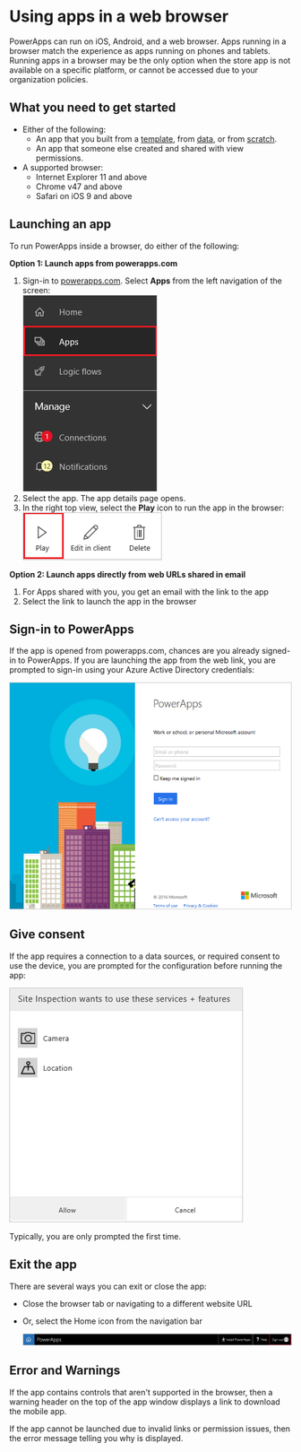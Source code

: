 <properties
    pageTitle="Use apps in a web browser | Microsoft PowerApps"
    description="Walkthrough of how to run PowerApps in the web browser"
    services=""
    suite="powerapps"
    documentationCenter="na"
    authors="karthik-1"
    manager="erikre"
    editor=""
    tags=""
 />
<tags
    ms.service="powerapps"
    ms.devlang="na"
    ms.topic="article"
    ms.tgt_pltfrm="na"
    ms.workload="na"
    ms.date="04/27/2016"
    ms.author="karthikb"/>

# Using apps in a web browser #
PowerApps can run on iOS, Android, and a web browser. Apps running in a browser match the experience as apps running on phones and tablets. Running apps in a browser may be the only option when the store app is not available on a specific platform, or cannot be accessed due to your organization policies. 



## What you need to get started ##
- Either of the following: 
	- An app that you built from a [template](get-started-test-drive.md), from [data](get-started-create-from-data.md), or from [scratch](get-started-create-from-blank.md).  
	- An app that someone else created and shared with view permissions.
- A supported browser: 
	- Internet Explorer 11 and above
	- Chrome v47 and above
	- Safari on iOS 9 and above


## Launching an app ##
To run PowerApps inside a browser, do either of the following:

**Option 1: Launch apps from powerapps.com**

1. Sign-in to [powerapps.com](http://web.powerapps.com). Select **Apps** from the left navigation of the screen:  
	![Listing of apps in powerapps.com](./media/run-app-browser/portal-apps.png)  
2. Select the app. The app details page opens.
3. In the right top view, select the **Play** icon to run the app in the browser:  
	![Play an app](./media/run-app-browser/portal-play.png)


**Option 2: Launch apps directly from web URLs shared in email**

1. For Apps shared with you, you get an email with the link to the app
2. Select the link to launch the app in the browser
	 
## Sign-in to PowerApps ##
If the app is opened from powerapps.com, chances are you already signed-in to PowerApps. If you are launching the app from the web link, you are prompted to sign-in using your Azure Active Directory credentials:  

![Login user](./media/run-app-browser/web-login.png)

## Give consent ##
If the app requires a connection to a data sources, or required consent to use the device, you are prompted for the configuration before running the app:  

![Connection](./media/run-app-browser/app-connection.png)

Typically, you are only prompted the first time.


## Exit the app ##
There are several ways you can exit or close the app:

- Close the browser tab or navigating to a different website URL
- Or, select the Home icon from the navigation bar

	![Navbar](./media/run-app-browser/web-player-navbar.png)

## Error and Warnings ##
If the app contains controls that aren't supported in the browser, then a warning header on the top of the app window displays a link to download the mobile app.

If the app cannot be launched due to invalid links or permission issues, then the error message telling you why is displayed. 
